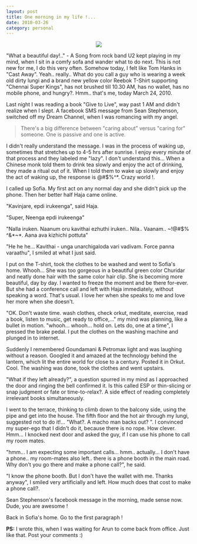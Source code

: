 ```yaml
---
layout: post
title: One morning in my life !...
date: 2010-03-26
category: personal
---
```


<div style="text-align: center;">
<img src="{{site.img-url}}/premkumar-masilamani-lungi.jpg" />
</div>  

"What a beautiful day!.." - A Song from rock band U2 kept playing in my mind, when I sit in a comfy sofa and wander what to do next. This is not new for me, I do this very often. Somehow today, I felt like Tom Hanks in "Cast Away". Yeah.. really.. What do you call a guy who is wearing a week old dirty lungi and a brand new yellow color Reebok T-Shirt supporting "Chennai Super Kings", has not brushed till 10.30 AM, has no wallet, has no mobile phone, and hungry?. Hmm.. that's me, today March 24, 2010.  

Last night I was reading a book "Give to Live", way past 1 AM and didn't realize when I slept. A facebook SMS message from Sean Stephenson, switched off my Dream Channel, when I was romancing with my angel.  

> There's a big difference between "caring about" versus "caring for" someone. One is passive and one is active.  

I didn't really understand the message. I was in the process of waking up, sometimes that stretches up to 4-5 hrs after sunrise. I enjoy every minute of that process and they labeled me "lazy". I don't understand this... When a Chinese monk told them to drink tea slowly and enjoy the act of drinking, they made a ritual out of it. When I told them to wake up slowly and enjoy the act of waking up, the response is @#$%^*. Crazy world !.  

I called up Sofia. My first act on any normal day and she didn't pick up the phone. Then her better half Haja came online.  

"Kavinjare, epdi irukeenga", said Haja.  

"Super, Neenga epdi irukeenga"  

"Nalla iruken. Naanum oru kavithai ezhuthi iruken.. Nila.. Vaanam.. ~!@#$% ^&*~*. Aana ava kizhichi pottuta"  

"He he he... Kavithai - unga unarchigaloda vari vadivam. Force panna varaathu", I smiled at what I just said.  

I put on the T-shirt, took the clothes to be washed and went to Sofia's home. Whooh... She was too gorgeous in a beautiful green color Churidar and neatly done hair with the same color hair clip. She is becoming more beautiful, day by day. I wanted to freeze the moment and be there for-ever. But she had a conference call and left with Haja immediately, without speaking a word. That's usual. I love her when she speaks to me and love her more when she doesn't.  

"OK. Don't waste time. wash clothes, check orkut, meditate, exercise, read a book, listen to music, get ready to office,..." my mind was planning, like a bullet in motion. "whooh... whooh... hold on. Lets do, one at a time", I pressed the brake pedal. I put the clothes on the washing machine and plunged in to internet.  

Suddenly I remembered Goundamani & Petromax light and was laughing without a reason. Googled it and amazed at the technology behind the lantern, which lit the entire world for close to a century. Posted it in Orkut. Cool. The washing was done, took the clothes and went upstairs.  

"What if they left already?", a question spurred in my mind as I approached the door and ringing the bell confirmed it. Is this called ESP or thin-slicing or snap judgment or fate or time-to-relax?. A side effect of reading completely irrelevant books simultaneously.  

I went to the terrace, thinking to climb down to the balcony side, using the pipe and get into the house. The fifth floor and the hot air through my lungi, suggested not to do it!... "What?. A macho man backs out? ". I convinced my super-ego that I didn't do it, because there is no rope. How clever. Hmm... I knocked next door and asked the guy, if I can use his phone to call my room mates.  

"hmm... I am expecting some important calls... hmm.. actually... I don't have a phone.. my room-mates also left.. there is a phone booth in the main road. Why don't you go there and make a phone call?", he said.  

"I know the phone booth. But I don't have the wallet with me. Thanks anyway", I smiled very artificially and left. How much does that cost to make a phone call?.  

Sean Stephenson's facebook message in the morning, made sense now. Dude, you are awesome !  

Back in Sofia's home. Go to the first paragraph !  

**PS:** I wrote this, when I was waiting for Arun to come back from office. Just like that. Post your comments :)  

